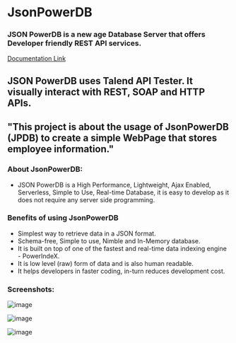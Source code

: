 # JsonPowerDB 
### JSON PowerDB is a new age Database Server that offers Developer friendly REST API services. 

[Documentation Link](http://login2explore.com/jpdb/docs.html)
## JSON PowerDB uses Talend API Tester. It visually interact with REST, SOAP and HTTP APIs.
## "This project is about the usage of JsonPowerDB (JPDB) to create a simple WebPage that stores employee information." 
### About JsonPowerDB:

- JSON PowerDB is a High Performance, Lightweight, Ajax Enabled, Serverless, Simple to Use, Real-time Database, it is easy to develop as it does not require any server side programming.

### Benefits of using JsonPowerDB

- Simplest way to retrieve data in a JSON format.
- Schema-free, Simple to use, Nimble and In-Memory database.
- It is built on top of one of the fastest and real-time data indexing engine - PowerIndeX.
- It is low level (raw) form of data and is also human readable.
- It helps developers in faster coding, in-turn reduces development cost.

### Screenshots:

![image](https://user-images.githubusercontent.com/83765713/176972576-e93e9cff-7d7f-459f-b2bb-fd1019b38cb0.png)

![image](https://user-images.githubusercontent.com/83765713/176972763-c2418251-751a-434a-b63d-97c0f2e60a2a.png)

![image](https://user-images.githubusercontent.com/83765713/176972688-2fa7869d-67b3-4a35-a437-10e8a9b380e7.png)

